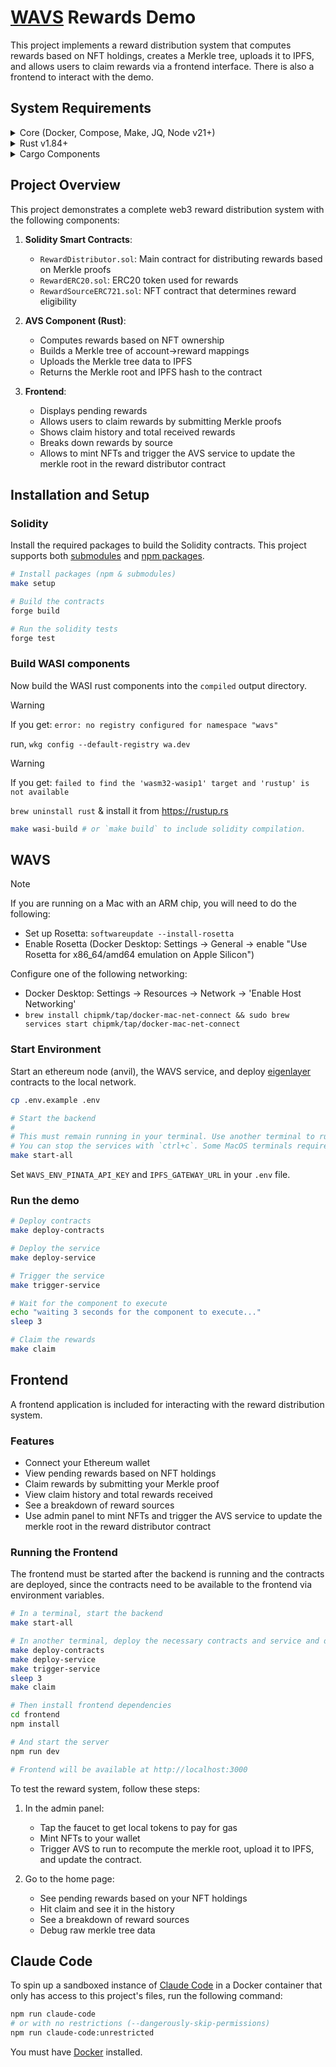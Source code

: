 # [WAVS](https://docs.wavs.xyz) Rewards Demo

This project implements a reward distribution system that computes rewards based on NFT holdings, creates a Merkle tree, uploads it to IPFS, and allows users to claim rewards via a frontend interface. There is also a frontend to interact with the demo.

## System Requirements

<details>
<summary>Core (Docker, Compose, Make, JQ, Node v21+)</summary>

### Docker

- **MacOS**: `brew install --cask docker`
- **Linux**: `sudo apt -y install docker.io`
- **Windows WSL**: [docker desktop wsl](https://docs.docker.com/desktop/wsl/#turn-on-docker-desktop-wsl-2) & `sudo chmod 666 /var/run/docker.sock`
- [Docker Documentation](https://docs.docker.com/get-started/get-docker/)

### Docker Compose

- **MacOS**: Already installed with Docker installer
- **Linux + Windows WSL**: `sudo apt-get install docker-compose-v2`
- [Compose Documentation](https://docs.docker.com/compose/)

### Make

- **MacOS**: `brew install make`
- **Linux + Windows WSL**: `sudo apt -y install make`
- [Make Documentation](https://www.gnu.org/software/make/manual/make.html)

### JQ

- **MacOS**: `brew install jq`
- **Linux + Windows WSL**: `sudo apt -y install jq`
- [JQ Documentation](https://jqlang.org/download/)

### Node.js

- **Required Version**: v21+
- [Installation via NVM](https://github.com/nvm-sh/nvm?tab=readme-ov-file#installing-and-updating)
</details>

<details>

<summary>Rust v1.84+</summary>

### Rust Installation

```bash
curl --proto '=https' --tlsv1.2 -sSf https://sh.rustup.rs | sh

rustup toolchain install stable
rustup target add wasm32-wasip2
```

### Upgrade Rust

```bash
# Remove old targets if present
rustup target remove wasm32-wasi || true
rustup target remove wasm32-wasip1 || true

# Update and add required target
rustup update stable
rustup target add wasm32-wasip2
```

</details>

<details>
<summary>Cargo Components</summary>

### Install Cargo Components

```bash
# Install required cargo components
# https://github.com/bytecodealliance/cargo-component#installation
cargo install cargo-binstall
cargo binstall cargo-component warg-cli wkg --locked --no-confirm --force

# Configure default registry
wkg config --default-registry wa.dev
```

</details>

## Project Overview

This project demonstrates a complete web3 reward distribution system with the following components:

1. **Solidity Smart Contracts**:

   - `RewardDistributor.sol`: Main contract for distributing rewards based on Merkle proofs
   - `RewardERC20.sol`: ERC20 token used for rewards
   - `RewardSourceERC721.sol`: NFT contract that determines reward eligibility

2. **AVS Component (Rust)**:

   - Computes rewards based on NFT ownership
   - Builds a Merkle tree of account→reward mappings
   - Uploads the Merkle tree data to IPFS
   - Returns the Merkle root and IPFS hash to the contract

3. **Frontend**:
   - Displays pending rewards
   - Allows users to claim rewards by submitting Merkle proofs
   - Shows claim history and total received rewards
   - Breaks down rewards by source
   - Allows to mint NFTs and trigger the AVS service to update the merkle root in the reward distributor contract

## Installation and Setup

### Solidity

Install the required packages to build the Solidity contracts. This project supports both [submodules](./.gitmodules) and [npm packages](./package.json).

```bash
# Install packages (npm & submodules)
make setup

# Build the contracts
forge build

# Run the solidity tests
forge test
```

### Build WASI components

Now build the WASI rust components into the `compiled` output directory.

> [!WARNING]
> If you get: `error: no registry configured for namespace "wavs"`
>
> run, `wkg config --default-registry wa.dev`

> [!WARNING]
> If you get: `failed to find the 'wasm32-wasip1' target and 'rustup' is not available`
>
> `brew uninstall rust` & install it from <https://rustup.rs>

```bash
make wasi-build # or `make build` to include solidity compilation.
```

## WAVS

> [!NOTE]
> If you are running on a Mac with an ARM chip, you will need to do the following:
>
> - Set up Rosetta: `softwareupdate --install-rosetta`
> - Enable Rosetta (Docker Desktop: Settings -> General -> enable "Use Rosetta for x86_64/amd64 emulation on Apple Silicon")
>
> Configure one of the following networking:
>
> - Docker Desktop: Settings -> Resources -> Network -> 'Enable Host Networking'
> - `brew install chipmk/tap/docker-mac-net-connect && sudo brew services start chipmk/tap/docker-mac-net-connect`

### Start Environment

Start an ethereum node (anvil), the WAVS service, and deploy [eigenlayer](https://www.eigenlayer.xyz/) contracts to the local network.

```bash
cp .env.example .env

# Start the backend
#
# This must remain running in your terminal. Use another terminal to run other commands.
# You can stop the services with `ctrl+c`. Some MacOS terminals require pressing it twice.
make start-all
```

Set `WAVS_ENV_PINATA_API_KEY` and `IPFS_GATEWAY_URL` in your `.env` file.

### Run the demo

```bash
# Deploy contracts
make deploy-contracts

# Deploy the service
make deploy-service

# Trigger the service
make trigger-service

# Wait for the component to execute
echo "waiting 3 seconds for the component to execute..."
sleep 3

# Claim the rewards
make claim
```

## Frontend

A frontend application is included for interacting with the reward distribution system.

### Features

- Connect your Ethereum wallet
- View pending rewards based on NFT holdings
- Claim rewards by submitting your Merkle proof
- View claim history and total rewards received
- See a breakdown of reward sources
- Use admin panel to mint NFTs and trigger the AVS service to update the merkle root in the reward distributor contract

### Running the Frontend

The frontend must be started after the backend is running and the contracts are deployed, since the contracts need to be available to the frontend via environment variables.

```bash
# In a terminal, start the backend
make start-all

# In another terminal, deploy the necessary contracts and service and do a test run.
make deploy-contracts
make deploy-service
make trigger-service
sleep 3
make claim

# Then install frontend dependencies
cd frontend
npm install

# And start the server
npm run dev

# Frontend will be available at http://localhost:3000
```

To test the reward system, follow these steps:

1. In the admin panel:

   - Tap the faucet to get local tokens to pay for gas
   - Mint NFTs to your wallet
   - Trigger AVS to run to recompute the merkle root, upload it to IPFS, and update the contract.

2. Go to the home page:
   - See pending rewards based on your NFT holdings
   - Hit claim and see it in the history
   - See a breakdown of reward sources
   - Debug raw merkle tree data

## Claude Code

To spin up a sandboxed instance of [Claude Code](https://docs.anthropic.com/en/docs/agents-and-tools/claude-code/overview) in a Docker container that only has access to this project's files, run the following command:

```bash
npm run claude-code
# or with no restrictions (--dangerously-skip-permissions)
npm run claude-code:unrestricted
```

You must have [Docker](https://www.docker.com/) installed.
